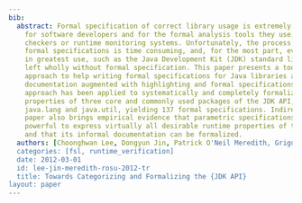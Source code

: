 ```yaml
---
bib:
  abstract: Formal specification of correct library usage is extremely useful, both
    for software developers and for the formal analysis tools they use, such as model
    checkers or runtime monitoring systems. Unfortunately, the process of creating
    formal specifications is time consuming, and, for the most part, even the libraries
    in greatest use, such as the Java Development Kit (JDK) standard library, are
    left wholly without formal specification. This paper presents a tool-supported
    approach to help writing formal specifications for Java libraries and creating
    documentation augmented with highlighting and formal specifications. The presented
    approach has been applied to systematically and completely formalize the runtime
    properties of three core and commonly used packages of the JDK API, namely java.io,
    java.lang and java.util, yielding 137 formal specifications. Indirectly, this
    paper also brings empirical evidence that parametric specifications may be sufficiently
    powerful to express virtually all desirable runtime properties of the JDK API,
    and that its informal documentation can be formalized.
  authors: [Choonghwan Lee, Dongyun Jin, Patrick O'Neil Meredith, Grigore Rosu]
  categories: [fsl, runtime_verification]
  date: 2012-03-01
  id: lee-jin-meredith-rosu-2012-tr
  title: Towards Categorizing and Formalizing the {JDK API}
layout: paper
---
```

